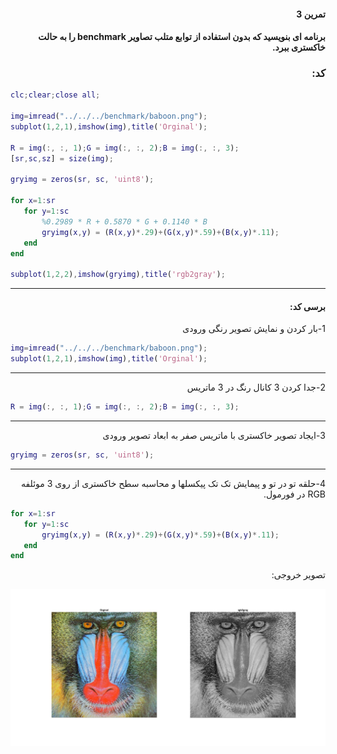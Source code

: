 <div dir="rtl">

#### تمرین 3
#### برنامه ای بنویسید که بدون استفاده از توابع متلب تصاویر benchmark را به حالت خاکستری ببرد.  <br />



### کد:
</div>

```matlab
clc;clear;close all;

img=imread("../../../benchmark/baboon.png");
subplot(1,2,1),imshow(img),title('Orginal');

R = img(:, :, 1);G = img(:, :, 2);B = img(:, :, 3);
[sr,sc,sz] = size(img);

gryimg = zeros(sr, sc, 'uint8');

for x=1:sr
   for y=1:sc
       %0.2989 * R + 0.5870 * G + 0.1140 * B
       gryimg(x,y) = (R(x,y)*.29)+(G(x,y)*.59)+(B(x,y)*.11);
   end
end

subplot(1,2,2),imshow(gryimg),title('rgb2gray');
```
---

<div dir="rtl">

#### برسی کد:
1-بار کردن و نمایش تصویر رنگی ورودی <br />
</div>

```matlab
img=imread("../../../benchmark/baboon.png");
subplot(1,2,1),imshow(img),title('Orginal'); 
```
---
<div dir="rtl">
2-جدا کردن 3 کانال رنگ در 3 ماتریس<br />
</div>

```matlab
R = img(:, :, 1);G = img(:, :, 2);B = img(:, :, 3);
```
---
<div dir="rtl">
3-ایجاد تصویر خاکستری با ماتریس صفر به ابعاد تصویر ورودی  <br />
</div>

```matlab
gryimg = zeros(sr, sc, 'uint8');
```
---
<div dir="rtl">
4-حلقه تو در تو و پیمایش تک تک پیکسلها و محاسبه سطح خاکستری از روی 3 موئلفه RGB در فورمول.<br />
</div>

```matlab
for x=1:sr
   for y=1:sc
       gryimg(x,y) = (R(x,y)*.29)+(G(x,y)*.59)+(B(x,y)*.11);
   end
end
```
<div dir="rtl">
تصویر خروجی:<br />
</div>

![Image of Yaktocat](result.jpg)